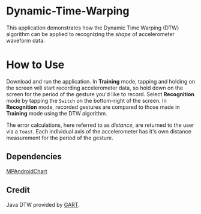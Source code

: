 # Dynamic-Time-Warping
This application demonstrates how the Dynamic Time Warping (DTW) algorithm can be applied to recognizing the _shape_ of accelerometer waveform data. 

# How to Use
Download and run the application. In **Training** mode, tapping and holding on the screen will start recording accelerometer data, so hold down on the screen for the period of the gesture you'd like to record. Select **Recognition** mode by tapping the `Switch` on the bottom-right of the screen. In **Recognition** mode, recorded gestures are compared to those made in **Training** mode using the DTW algorithm. 

The error calculations, here referred to as _distance_, are returned to the user via a `Toast`. Each individual axis of the accelerometer has it's own distance measurement for the period of the gesture. 

## Dependencies
[MPAndroidChart](https://github.com/PhilJay/MPAndroidChart)

## Credit
Java DTW provided by [GART](http://trac.research.cc.gatech.edu/gart/).
